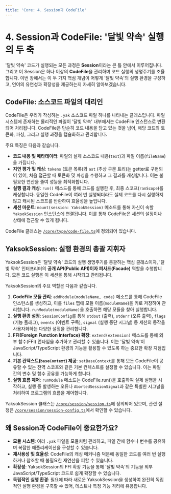 ```yaml
---
title: 'Core: 4. Session과 CodeFile'
---
```


# 4. Session과 CodeFile: '달빛 약속' 실행의 두 축

'달빛 약속' 코드가 실행되는 모든 과정은 **Session**이라는 큰 틀 안에서 이루어집니다. 그리고 이 Session은 하나 이상의 **CodeFile**을 관리하며 코드 실행의 생명주기를 조율합니다. 이번 장에서는 이 두 가지 핵심 개념이 어떻게 '달빛 약속'의 실행 환경을 구성하고, 언어의 유연성과 확장성을 제공하는지 자세히 알아보겠습니다.

## CodeFile: 소스코드 파일의 대리인

CodeFile은 우리가 작성하는 `.yak` 소스코드 파일 하나를 나타내는 클래스입니다. 파일 시스템에 존재하는 물리적인 파일이 '달빛 약속' 내부에서는 CodeFile 인스턴스로 변환되어 처리됩니다. CodeFile은 단순히 코드 내용을 담고 있는 것을 넘어, 해당 코드의 토큰화, 파싱, 그리고 실행 과정을 캡슐화하고 관리합니다.

주요 특징은 다음과 같습니다.

-   **코드 내용 및 메타데이터**: 파일의 실제 소스코드 내용(`text`)과 파일 이름(`fileName`)을 가집니다.
-   **지연 평가 및 캐싱**: `tokens` (토큰 목록)와 `ast` (추상 구문 트리)는 getter로 구현되어 있어, 처음 접근할 때 토큰화 및 파싱을 수행하고 그 결과를 캐싱합니다. 이는 불필요한 연산을 줄여 성능을 최적화합니다.
-   **실행 결과 캐싱**: `run()` 메소드를 통해 코드를 실행한 후, 최종 스코프(`ranScope`)를 캐싱합니다. 동일한 CodeFile이 여러 번 실행되더라도 실제 코드를 다시 실행하지 않고 캐시된 스코프를 반환하여 효율성을 높입니다.
-   **세션 마운트**: `mount(session: YaksokSession)` 메소드를 통해 자신이 속할 `YaksokSession` 인스턴스에 연결됩니다. 이를 통해 CodeFile은 세션의 설정이나 상태에 접근할 수 있게 됩니다.

CodeFile 클래스는 [`/core/type/code-file.ts`](/core/type/code-file.ts)에 정의되어 있습니다.

## YaksokSession: 실행 환경의 총괄 지휘자

YaksokSession은 '달빛 약속' 코드의 실행 생명주기를 총괄하는 핵심 클래스이자, '달빛 약속' 인터프리터의 **공개 API(Public API)이자 퍼사드(Facade)** 역할을 수행합니다. 모든 코드 실행은 이 세션을 통해 시작되고 관리됩니다.

YaksokSession의 주요 역할은 다음과 같습니다.

1.  **CodeFile 모듈 관리**: `addModule(moduleName, code)` 메소드를 통해 CodeFile 인스턴스를 생성하고, 이를 `files` 맵에 모듈 이름(`moduleName`)을 키로 저장하여 관리합니다. `runModule(moduleName)`을 호출하면 해당 모듈을 찾아 실행합니다.
2.  **실행 환경 설정**: `SessionConfig`를 통해 `stdout` (출력), `stderr` (오류 출력), `flags` (기능 플래그), `events` (이벤트 구독), `signal` (실행 중단 시그널) 등 세션의 동작을 사용자화하는 다양한 설정을 관리합니다.
3.  **FFI(Foreign Function Interface) 확장**: `extend(extension)` 메소드를 통해 외부 함수(FFI) 런타임을 추가하고 관리할 수 있습니다. 이는 '달빛 약속'이 JavaScript/TypeScript 환경의 기능을 활용할 수 있도록 하는 중요한 확장 지점입니다.
4.  **기본 컨텍스트(`baseContext`) 제공**: `setBaseContext`를 통해 모든 CodeFile이 공유할 수 있는 전역 스코프와 같은 기본 컨텍스트를 설정할 수 있습니다. 이는 파일 간의 변수 및 함수 공유를 가능하게 합니다.
5.  **실행 흐름 제어**: `runModule` 메소드는 CodeFile.run()을 호출하여 실제 실행을 시작하고, 실행 중 발생하는 오류나 `AbortedSessionSignal`과 같은 특별한 시그널을 처리하여 프로그램의 흐름을 제어합니다.

YaksokSession 클래스는 [`/core/session/session.ts`](/core/session/session.ts)에 정의되어 있으며, 관련 설정은 [`/core/session/session-config.ts`](/core/session/session-config.ts)에서 확인할 수 있습니다.

## 왜 Session과 CodeFile이 중요한가요?

-   **모듈 시스템**: 여러 `.yak` 파일을 모듈처럼 관리하고, 파일 간에 함수나 변수를 공유하며 복잡한 애플리케이션을 구성할 수 있습니다.
-   **재사용성 및 효율성**: CodeFile의 캐싱 메커니즘 덕분에 동일한 코드를 여러 번 실행하거나 참조할 때 불필요한 재연산을 피할 수 있습니다.
-   **확장성**: YaksokSession의 FFI 확장 기능을 통해 '달빛 약속'의 기능을 외부 JavaScript/TypeScript 코드로 쉽게 확장할 수 있습니다.
-   **독립적인 실행 환경**: 필요에 따라 새로운 YaksokSession을 생성하여 완전히 독립적인 실행 환경을 구축할 수 있어, 테스트나 특정 기능 격리에 유용합니다.
